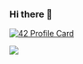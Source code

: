 ### Hi there 👋

[![42 Profile Card](https://1337-readme.vercel.app/api/profile?cursus=42&dark=true&login=nattia)](https://github.com/mohouyizme/1337-readme)

<a href="https://github.com/elliop?tab=repositories">
  <img align="center" src="https://github-readme-stats.vercel.app/api/top-langs/?username=elliop&theme=dark"/>
</a>
